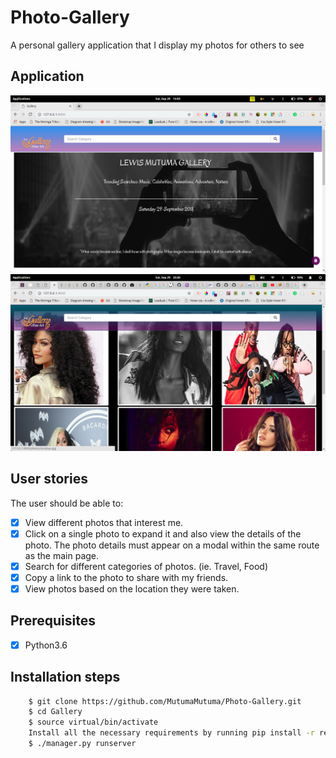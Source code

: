 # Photo-Gallery
A personal gallery application that I display my photos for others to see
## Application

<img src="/images/images/landingpage1.JPEG">

<img src="/images/images/Landingpage2.JPEG">


## User stories

The user should be able to:

+ [x] View different photos that interest me.
+ [x] Click on a single photo to expand it and also view the details of the photo. The photo details must appear on a modal within the same route as the main page.
+ [x] Search for different categories of photos. (ie. Travel, Food)
+ [x] Copy a link to the photo to share with my friends.
+ [x] View photos based on the location they were taken.

## Prerequisites
+ [x] Python3.6


## Installation steps
```bash
    $ git clone https://github.com/MutumaMutuma/Photo-Gallery.git
    $ cd Gallery
    $ source virtual/bin/activate
    Install all the necessary requirements by running pip install -r requirements.txt (Python 3.6).
    $ ./manager.py runserver
```